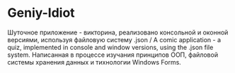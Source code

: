 # Geniy-Idiot
Шуточное приложение - викторина, реализовано консольной и оконной версиями, используя файловую систему .json / A comic application - a quiz, implemented in console and window versions, using the .json file system.
Написанная в процессе изучания принципов ООП, файловой системы хранения данных и тихнологии Windows Forms.
